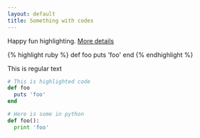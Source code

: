 ```yaml
---
layout: default
title: Something with codes
---
```


Happy fun highlighting. 
[More details](https://github.com/mojombo/jekyll/wiki/liquid-extensions)

{% highlight ruby %}
def foo
  puts 'foo'
end
{% endhighlight %}

This is regular text

```ruby
# This is highlighted code
def foo
  puts 'foo'
end
```
```python
# Here is some in python
def foo():
  print 'foo'
```
